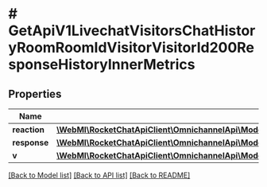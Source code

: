 # # GetApiV1LivechatVisitorsChatHistoryRoomRoomIdVisitorVisitorId200ResponseHistoryInnerMetrics

## Properties

Name | Type | Description | Notes
------------ | ------------- | ------------- | -------------
**reaction** | [**\WebMI\RocketChatApiClient\OmnichannelApi\Model\GetApiV1LivechatRoom200ResponseRoomMetricsReaction**](GetApiV1LivechatRoom200ResponseRoomMetricsReaction.md) |  | [optional]
**response** | [**\WebMI\RocketChatApiClient\OmnichannelApi\Model\GetApiV1LivechatRoom200ResponseRoomMetricsResponse**](GetApiV1LivechatRoom200ResponseRoomMetricsResponse.md) |  | [optional]
**v** | [**\WebMI\RocketChatApiClient\OmnichannelApi\Model\GetApiV1LivechatRooms200ResponseRoomsInnerMetricsV**](GetApiV1LivechatRooms200ResponseRoomsInnerMetricsV.md) |  | [optional]

[[Back to Model list]](../../README.md#models) [[Back to API list]](../../README.md#endpoints) [[Back to README]](../../README.md)
